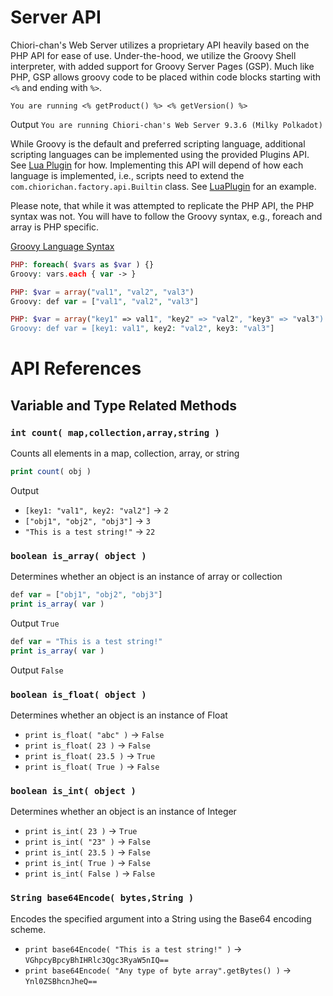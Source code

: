 # Server API
Chiori-chan's Web Server utilizes a proprietary API heavily based on the PHP API for ease of use. Under-the-hood, we utilize the Groovy Shell interpreter, with added support for Groovy Server Pages (GSP). Much like PHP, GSP allows groovy code to be placed within code blocks starting  with `<%` and ending with `%>`.

    You are running <% getProduct() %> <% getVersion() %>
Output `You are running Chiori-chan's Web Server 9.3.6 (Milky Polkadot)`

While Groovy is the default and preferred scripting language, additional scripting languages can be implemented using the provided Plugins API. See [Lua Plugin](plugins/LuaPlugin.md) for how. Implementing this API will depend of how each language is implemented, i.e., scripts need to extend the `com.chiorichan.factory.api.Builtin` class. See [LuaPlugin](plugins/LuaPlugin.md) for an example.

Please note, that while it was attempted to replicate the PHP API, the PHP syntax was not. You will have to follow the Groovy syntax, e.g., foreach and array is PHP specific.

[Groovy Language Syntax](http://groovy-lang.org/syntax.html)

```php
PHP: foreach( $vars as $var ) {}
Groovy: vars.each { var -> }

PHP: $var = array("val1", "val2", "val3")
Groovy: def var = ["val1", "val2", "val3"]

PHP: $var = array("key1" => val1", "key2" => "val2", "key3" => "val3")
Groovy: def var = [key1: val1", key2: "val2", key3: "val3"]
```

# API References
## Variable and Type Related Methods
### `int count( map,collection,array,string )`
Counts all elements in a map, collection, array, or string

```php
print count( obj )
```

Output
* `[key1: "val1", key2: "val2"]` -> `2`
* `["obj1", "obj2", "obj3"]` -> `3`
* `"This is a test string!"` -> `22`
    
### `boolean is_array( object )`
Determines whether an object is an instance of array or collection

```php
def var = ["obj1", "obj2", "obj3"]
print is_array( var )
```

Output `True`

```php
def var = "This is a test string!"
print is_array( var )
```

Output `False`

### `boolean is_float( object )`
Determines whether an object is an instance of Float

* `print is_float( "abc" )` -> `False`
* `print is_float( 23 )` -> `False`
* `print is_float( 23.5 )` -> `True`
* `print is_float( True )` -> `False`

### `boolean is_int( object )`
Determines whether an object is an instance of Integer

* `print is_int( 23 )` -> `True`
* `print is_int( "23" )` -> `False`
* `print is_int( 23.5 )` -> `False`
* `print is_int( True )` -> `False`
* `print is_int( False )` -> `False`

### `String base64Encode( bytes,String )`
Encodes the specified argument into a String using the Base64 encoding scheme.

* `print base64Encode( "This is a test string!" )` -> `VGhpcyBpcyBhIHRlc3Qgc3RyaW5nIQ==`
* `print base64Encode( "Any type of byte array".getBytes() )` -> `Ynl0ZSBhcnJheQ==`


